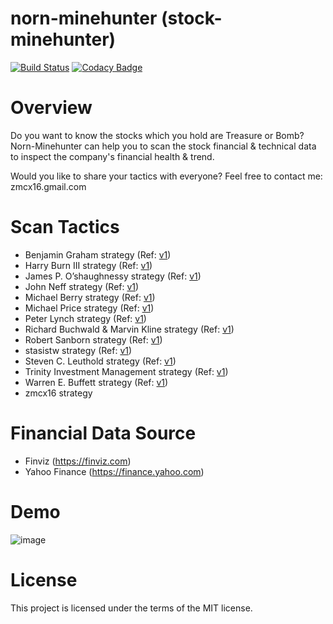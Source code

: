 # norn-minehunter (stock-minehunter)
[![Build Status](https://zmcx16.visualstudio.com/stock-minehunter-server/_apis/build/status/zmcx16.stock-minehunter-server?branchName=master)](https://zmcx16.visualstudio.com/stock-minehunter-server/_build/latest?definitionId=4&branchName=master)
[![Codacy Badge](https://api.codacy.com/project/badge/Grade/027cf51f87284df0845a810996b79105)](https://www.codacy.com/manual/zmcx16/stock-minehunter?utm_source=github.com&amp;utm_medium=referral&amp;utm_content=zmcx16/stock-minehunter&amp;utm_campaign=Badge_Grade)

# Overview
Do you want to know the stocks which you hold are Treasure or Bomb? Norn-Minehunter can help you to scan the stock financial & technical data to inspect the company's financial health & trend.

Would you like to share your tactics with everyone? Feel free to contact me: zmcx16.gmail.com

# Scan Tactics
  * Benjamin Graham strategy (Ref: [v1](https://www.tej.com.tw/twsite/tejweb/tw/product/explain/T0105.htm))
  * Harry Burn III strategy (Ref: [v1](https://www.tej.com.tw/twsite/tejweb/tw/product/explain/T0118.htm))
  * James P. O’shaughnessy strategy (Ref: [v1](https://www.tej.com.tw/twsite/tejweb/tw/product/explain/T0103.htm))
  * John Neff strategy (Ref: [v1](https://www.tej.com.tw/twsite/tejweb/tw/product/explain/T0101.htm))
  * Michael Berry strategy (Ref: [v1](https://www.tej.com.tw/twsite/tejweb/tw/product/explain/T0102.htm))
  * Michael Price strategy (Ref: [v1](https://www.tej.com.tw/twsite/tejweb/tw/product/explain/T0113.htm))
  * Peter Lynch strategy (Ref: [v1](https://valueandgrowthinvesting.com/peter-lynch-screener))
  * Richard Buchwald & Marvin Kline strategy (Ref: [v1](https://www.tej.com.tw/twsite/tejweb/tw/product/explain/T0132.htm))
  * Robert Sanborn strategy (Ref: [v1](https://www.tej.com.tw/twsite/tejweb/tw/product/explain/T0110.htm))
  * stasistw strategy (Ref: [v1](https://valueandgrowthinvesting.com/mai-screener))
  * Steven C. Leuthold strategy (Ref: [v1](https://www.tej.com.tw/twsite/tejweb/tw/product/explain/T0115.htm))
  * Trinity Investment Management strategy (Ref: [v1](https://www.tej.com.tw/twsite/tejweb/tw/product/explain/T0104.htm))
  * Warren E. Buffett strategy (Ref: [v1](https://finbox.com/blog/warren-buffett-stock-screen-by-finbox-io/))
  * zmcx16 strategy

# Financial Data Source
  * Finviz (https://finviz.com)
  * Yahoo Finance (https://finance.yahoo.com)

# Demo

![image](https://github.com/zmcx16/stock-minehunter/blob/master/demo/demo1.gif)

# License
This project is licensed under the terms of the MIT license.